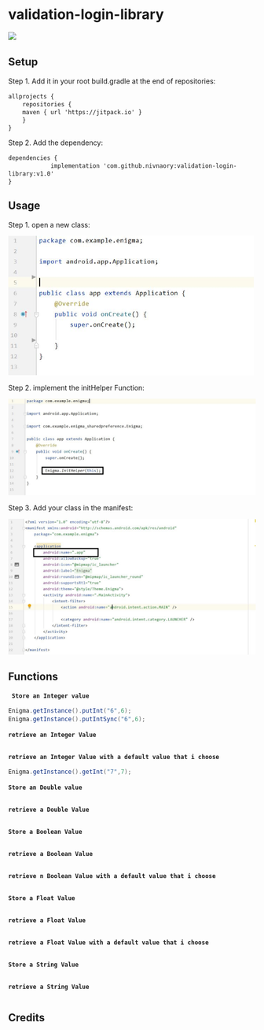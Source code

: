 # validation-login-library
[![](https://jitpack.io/v/nivnaory/validation-login-library.svg)](https://jitpack.io/#nivnaory/validation-login-library)







## Setup
Step 1. Add it in your root build.gradle at the end of repositories:
```
allprojects {
    repositories {
	maven { url 'https://jitpack.io' }
    }
}
```

Step 2. Add the dependency:

```
dependencies {
	        implementation 'com.github.nivnaory:validation-login-library:v1.0'
}
```
## Usage
Step 1. open a new class: 

<img src="https://github.com/Dtabaja/Enigma-SharedPreference/blob/master/Application2.JPG" width="500">

Step 2. implement the initHelper Function:

<img src="https://github.com/Dtabaja/Enigma-SharedPreference/blob/master/Application.JPG" width="600">

Step 3. Add your class in the manifest:

<img src="https://github.com/Dtabaja/Enigma-SharedPreference/blob/master/manifest.JPG" width="600">

## Functions



**` `**
**`Store an Integer value`**
```Java
Enigma.getInstance().putInt("6",6);
Enigma.getInstance().putIntSync("6",6);
```

**`retrieve an Integer Value `**
```Java
```	

**`retrieve an Integer Value with a default value that i choose`**
```Java
Enigma.getInstance().getInt("7",7);
```	



**`Store an Double value`**
```Java

```	

**`retrieve a Double Value`**
```Java

```	





**`Store a Boolean Value`**
```Java

```	

**`retrieve a Boolean Value`**
```Java

```	

**`retrieve n Boolean Value with a default value that i choose`**
```Java

```	





**`Store a Float Value`**
```Java

```	


**`retrieve a Float Value`**
```Java

```	

**`retrieve a Float Value with a default value that i choose`**
```Java

```	





**`Store a String Value`**
```Java

```	

**`retrieve a String Value`**
```Java

```	







	













## Credits








